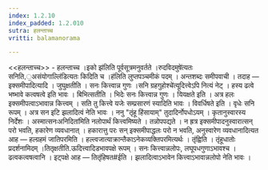 ```yaml
---
index: 1.2.10
index_padded: 1.2.010
sutra: हलन्ताच्च
vritti: balamanorama

---
```

<<हलन्ताच्च>> - हलन्ताच्च ।इको झ॑लिति पूर्वसूत्रमनुवर्तते ।रुदविदमुषे॑त्यतः सनिति,॒असंयोगाल्लि॑डित्यतः किदिति च ।ह॑लिति लुप्तपञ्चमीकं पदम् । अन्तशब्दः समीपवाची । तदाह —  इक्समीपादित्यादि । जुघुक्षतीति । सनः कित्त्वान्न गुणः ।सनि ग्रहगुहोश्चे॑त्यूदित्त्वेऽपि नित्यं नेट् । हस्य ढत्वे भष्भावे कत्वषत्वे इति भावः । बिभित्सतीति । भिदेः सनः कित्त्वान्न गुणः । यियक्षते इति । अत्र हलः इक्समीपत्वाऽभावान्न कित्त्वम् । सति तु कित्त्वे यजेः सम्प्रसारणं स्यादिति भावः । विवर्धिषते इति । वृधेः सनि रूपम् । अत्र सन इटि झलादित्वं नेति भावः । ननु "तृंहू हिंसायाम्" तुदादिर्नोपधोऽयम् । कृतानुस्वारस्य निर्देशः । अस्मात्सनःअनिदिता॑मिति नलोपार्थं कित्त्वमिष्यते । तन्नोपपद्यते । न ह्रत्र इक्समीपादनुस्वारात्सन् परो भवति, हकारेण व्यवधानात् । हकारात्तु परः सन् इक्समीपाद्धलः परो न भवति, अनुस्वारेण व्यवधानादित्यत आह —  हल्ग्रहमं जातिपरमिति । हल्त्वजात्याक्रान्तैकाऽनेकव्यक्तिपरमित्यर्थः । तृंह्विति । तृंहूधातोः प्रदर्शनामिदम् ।तितृक्षतीति.ऊदित्त्वादिडभावपक्षे रूपम् । सनः कित्त्वान्नलोपः, लघूपधगुणाऽभावश्च । ढत्वकत्वषत्वानि । इट्पक्षे आह —  तितृंहिषत#ईति । झलादित्वाऽभावेन कित्त्वाऽभावान्नलोपो नेति भावः ।